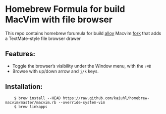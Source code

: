 # Homebrew Formula for build MacVim with file browser
This repo contains homebrew forumula for build [alloy](https://github.com/alloy) Macvim [fork](https://github.com/alloy/macvim)
that adds a TextMate-style file browser drawer

## Features:
* Toggle the browser’s visibility under the Window menu, with the `⇧⌘D`
* Browse with up/down arrow and `j/k` keys.

## Installation:

        $ brew install --HEAD https://raw.github.com/kaiuhl/homebrew-macvim/master/macvim.rb --override-system-vim
        $ brew linkapps

